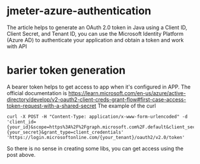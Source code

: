 # jmeter-azure-authentication
The article helps to generate an OAuth 2.0 token in Java using a Client ID, Client Secret, and Tenant ID, you can use the Microsoft Identity Platform (Azure AD) to authenticate your application and obtain a token and work with API

# barier token generation
A bearer token helps to get access to app when it's configured in APP. The official documentation is https://learn.microsoft.com/en-us/azure/active-directory/develop/v2-oauth2-client-creds-grant-flow#first-case-access-token-request-with-a-shared-secret
The example of the curl 
```
curl -X POST -H "Content-Type: application/x-www-form-urlencoded" -d 'client_id={your_id}&scope=https%3A%2F%2Fgraph.microsoft.com%2F.default&client_secret={your_secret}&grant_type=client_credentials' 'https://login.microsoftonline.com/{your_tenant}/oauth2/v2.0/token'
```
So there is no sense in creating some libs, you can get access using the post above.
